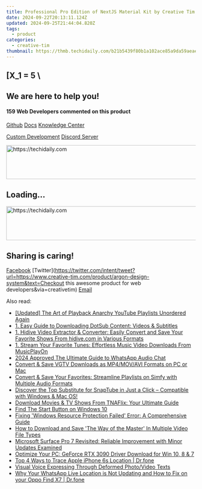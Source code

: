 ```yaml
---
title: Professional Pro Edition of NextJS Material Kit by Creative Tim - Unlock Advanced Material-UI Design
date: 2024-09-22T20:13:11.124Z
updated: 2024-09-25T21:44:04.820Z
tags:
  - product
categories:
  - creative-tim
thumbnail: https://thmb.techidaily.com/b21b5439f80b1a102ace85a9da59aeae7943c3afff9ae70d9fb6a7745b13a600.jpg
---
```


## \[X_1 = 5 \

## We are here to help you!

#### 159 Web Developers commented on this product

[Github](https://github.com/creativetimofficial/argon-design-system) [Docs](https://tools.techidaily.com/creative-tim/products/) [Knowledge Center](https://tools.techidaily.com/creative-tim/products/) 

[Custom Development](https://tools.techidaily.com/creative-tim/products/) [Discord Server](https://discord.com/invite/FhCJCaHdQa) 

<!-- affiliate ads begin -->
<a href="https://ephamedtechinc.pxf.io/c/5597632/2136626/26400" target="_top" id="2136626">
  <img src="//a.impactradius-go.com/display-ad/26400-2136626" border="0" alt="https://techidaily.com" width="728" height="90"/>
</a>
<img height="0" width="0" src="https://ephamedtechinc.pxf.io/i/5597632/2136626/26400" style="position:absolute;visibility:hidden;" border="0" />
<!-- affiliate ads end -->

## Loading...

<!-- affiliate ads begin -->
<a href="https://ephamedtechinc.pxf.io/c/5597632/2137201/26400" target="_top" id="2137201">
  <img src="//a.impactradius-go.com/display-ad/26400-2137201" border="0" alt="https://techidaily.com" width="728" height="90"/>
</a>
<img height="0" width="0" src="https://ephamedtechinc.pxf.io/i/5597632/2137201/26400" style="position:absolute;visibility:hidden;" border="0" />
<!-- affiliate ads end -->

## Sharing is caring!

[Facebook](https://www.facebook.com/sharer/sharer.php?u=https://www.creative-tim.com/product/argon-design-system?src=sdkpreparse) [Twitter](https://twitter.com/intent/tweet?url=https://www.creative-tim.com/product/argon-design-system&text=Checkout this awesome product for web developers&via=creativetim) [Email](https://tools.techidaily.com/creative-tim/products/)

<ins class="adsbygoogle"
     style="display:block"
     data-ad-format="autorelaxed"
     data-ad-client="ca-pub-7571918770474297"
     data-ad-slot="1223367746"></ins>

<ins class="adsbygoogle"
     style="display:block"
     data-ad-client="ca-pub-7571918770474297"
     data-ad-slot="8358498916"
     data-ad-format="auto"
     data-full-width-responsive="true"></ins>

<span class="atpl-alsoreadstyle">Also read:</span>
<div><ul>
<li><a href="https://facebook-record-videos.techidaily.com/updated-the-art-of-playback-anarchy-youtube-playlists-unordered-again/"><u>[Updated] The Art of Playback Anarchy YouTube Playlists Unordered Again</u></a></li>
<li><a href="https://win-data.techidaily.com/1-easy-guide-to-downloading-dotsub-content-videos-and-subtitles/"><u>1. Easy Guide to Downloading DotSub Content: Videos & Subtitles</u></a></li>
<li><a href="https://win-data.techidaily.com/1-hidive-video-extractor-and-converter-easily-convert-and-save-your-favorite-shows-from-hidivecom-in-various-formats/"><u>1. Hidive Video Extractor & Converter: Easily Convert and Save Your Favorite Shows From hidive.com in Various Formats</u></a></li>
<li><a href="https://win-data.techidaily.com/1-stream-your-favorite-tunes-effortless-music-video-downloads-from-musicplayon/"><u>1. Stream Your Favorite Tunes: Effortless Music Video Downloads From MusicPlayOn</u></a></li>
<li><a href="https://some-approaches.techidaily.com/2024-approved-the-ultimate-guide-to-whatsapp-audio-chat/"><u>2024 Approved The Ultimate Guide to WhatsApp Audio Chat</u></a></li>
<li><a href="https://win-data.techidaily.com/convert-and-save-vgtv-downloads-as-mp4movavi-formats-on-pc-or-mac/"><u>Convert & Save VGTV Downloads as MP4/MOV/AVI Formats on PC or Mac</u></a></li>
<li><a href="https://win-data.techidaily.com/convert-and-save-your-favorites-streamline-playlists-on-simfy-with-multiple-audio-formats/"><u>Convert & Save Your Favorites: Streamline Playlists on Simfy with Multiple Audio Formats</u></a></li>
<li><a href="https://win-data.techidaily.com/discover-the-top-substitute-for-snaptube-in-just-a-click-compatible-with-windows-and-mac-os/"><u>Discover the Top Substitute for SnapTube in Just a Click – Compatible with Windows & Mac OS!</u></a></li>
<li><a href="https://win-data.techidaily.com/download-movies-and-tv-shows-from-tnaflix-your-ultimate-guide/"><u>Download Movies & TV Shows From TNAFlix: Your Ultimate Guide</u></a></li>
<li><a href="https://win-howtos.techidaily.com/find-the-start-button-on-windows-10/"><u>Find The Start Button on Windows 10</u></a></li>
<li><a href="https://win-howtos.techidaily.com/fixing-windows-resource-protection-failed-error-a-comprehensive-guide/"><u>Fixing 'Windows Resource Protection Failed' Error: A Comprehensive Guide</u></a></li>
<li><a href="https://win-data.techidaily.com/how-to-download-and-save-the-way-of-the-master-in-multiple-video-file-types/"><u>How to Download and Save 'The Way of the Master' In Multiple Video File Types</u></a></li>
<li><a href="https://buynow-reviews.techidaily.com/microsoft-surface-pro-7-revisited-reliable-improvement-with-minor-updates-examined/"><u>Microsoft Surface Pro 7 Revisited: Reliable Improvement with Minor Updates Examined</u></a></li>
<li><a href="https://hardware-updates.techidaily.com/optimize-your-pc-geforce-rtx-3090-driver-download-for-win-10-8-and-7/"><u>Optimize Your PC: GeForce RTX 3090 Driver Download for Win 10, 8 & 7</u></a></li>
<li><a href="https://ios-location-track.techidaily.com/top-4-ways-to-trace-apple-iphone-6s-location-drfone-by-drfone-virtual-ios/"><u>Top 4 Ways to Trace Apple iPhone 6s Location | Dr.fone</u></a></li>
<li><a href="https://extra-hints.techidaily.com/visual-voice-expressing-through-deformed-photovideo-texts/"><u>Visual Voice Expressing Through Deformed Photo/Video Texts</u></a></li>
<li><a href="https://location-social.techidaily.com/why-your-whatsapp-live-location-is-not-updating-and-how-to-fix-on-your-oppo-find-x7-drfone-by-drfone-virtual-android/"><u>Why Your WhatsApp Live Location is Not Updating and How to Fix on your Oppo Find X7 | Dr.fone</u></a></li>
</ul></div>


